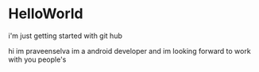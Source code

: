 # HelloWorld
i'm just getting started with git hub 

hi im praveenselva
im a android developer and
im looking forward to work with you people's
